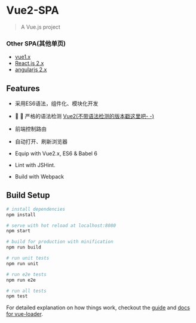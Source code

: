# Vue2-SPA

> A Vue.js project 

### Other SPA(其他单页)
- [vue1.x](https://github.com/allan2coder/Vue-SPA)
- [React.js 2.x](https://github.com/allan2coder/React-SPA-Tutorial)
- [angularjs 2.x](https://github.com/allan2coder/angular2-SPA)

## Features

- 采用ES6语法，组件化、模块化开发
- :checkered_flag: :rotating_light: 严格的语法检测 [Vue2(不带语法检测的版本戳这里吧- -)](https://github.com/allan2coder/Vue2-SPA2)
- 前端控制路由
- 自动打开、刷新浏览器

- Equip with Vue2.x, ES6 & Babel 6
- Lint with JSHint.
- Build with Webpack

## Build Setup

``` bash
# install dependencies
npm install

# serve with hot reload at localhost:8080
npm start

# build for production with minification
npm run build

# run unit tests
npm run unit

# run e2e tests
npm run e2e

# run all tests
npm test
```

For detailed explanation on how things work, checkout the [guide](http://vuejs-templates.github.io/webpack/) and [docs for vue-loader](http://vuejs.github.io/vue-loader).
